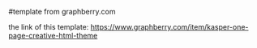 
#template from graphberry.com

the link of this template: https://www.graphberry.com/item/kasper-one-page-creative-html-theme
